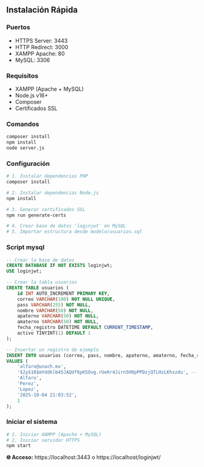 ## Instalación Rápida

### Puertos
- HTTPS Server: 3443
- HTTP Redirect: 3000
- XAMPP Apache: 80
- MySQL: 3306


### Requisitos
- XAMPP (Apache + MySQL)
- Node.js v16+
- Composer
- Certificados SSL

### Comandos
```bash
composer install
npm install
node server.js
```

### Configuración
```bash
# 1. Instalar dependencias PHP
composer install

# 2. Instalar dependencias Node.js
npm install

# 3. Generar certificados SSL
npm run generate-certs

# 4. Crear base de datos 'loginjwt' en MySQL
# 5. Importar estructura desde modelo/usuarios.sql
```
### Script mysql
```sql
-- Crear la base de datos
CREATE DATABASE IF NOT EXISTS loginjwt;
USE loginjwt;

-- Crear la tabla usuarios
CREATE TABLE usuarios (
    id INT AUTO_INCREMENT PRIMARY KEY,
    correo VARCHAR(100) NOT NULL UNIQUE,
    pass VARCHAR(255) NOT NULL,
    nombre VARCHAR(50) NOT NULL,
    apaterno VARCHAR(50) NOT NULL,
    amaterno VARCHAR(50) NOT NULL,
    fecha_registro DATETIME DEFAULT CURRENT_TIMESTAMP,
    activo TINYINT(1) DEFAULT 1
);

-- Insertar un registro de ejemplo
INSERT INTO usuarios (correo, pass, nombre, apaterno, amaterno, fecha_registro, activo)
VALUES (
    'alfaro@unach.mx',
    '$2y$10$mYddklb45JAQdf6pK5Ovg.rUeKr4Jirn5H9pPPDzjQTLHzLKhxzdu', -- Contraseña encriptada con bcrypt
    'Alfaro',
    'Perez',
    'Lopez',
    '2025-10-04 21:03:52',
    1
);

```

### Iniciar el sistema
```bash
# 1. Iniciar XAMPP (Apache + MySQL)
# 2. Iniciar servidor HTTPS
npm start
```

**🌐 Acceso:** https://localhost:3443 o https://localhost/loginjwt/
